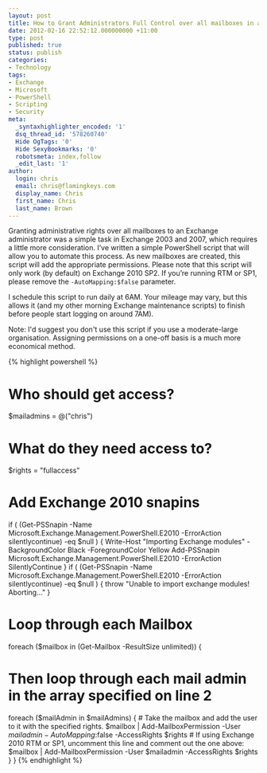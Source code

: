 ```yaml
---
layout: post
title: How to Grant Administrators Full Control over all mailboxes in an Organization
date: 2012-02-16 22:52:12.000000000 +11:00
type: post
published: true
status: publish
categories:
- Technology
tags:
- Exchange
- Microsoft
- PowerShell
- Scripting
- Security
meta:
  _syntaxhighlighter_encoded: '1'
  dsq_thread_id: '578260740'
  Hide OgTags: '0'
  Hide SexyBookmarks: '0'
  robotsmeta: index,follow
  _edit_last: '1'
author:
  login: chris
  email: chris@flamingkeys.com
  display_name: Chris
  first_name: Chris
  last_name: Brown
---
```

Granting administrative rights over all mailboxes to an Exchange administrator was a simple task in Exchange 2003 and 2007, which requires a little more consideration. I’ve written a simple PowerShell script that will allow you to automate this process. As new mailboxes are created, this script will add the appropriate permissions. Please note that this script will only work (by default) on Exchange 2010 SP2. If you’re running RTM or SP1, please remove the `-AutoMapping:$false` parameter.

I schedule this script to run daily at 6AM. Your mileage may vary, but this allows it (and my other morning Exchange maintenance scripts) to finish before people start logging on around 7AM).

Note: I'd suggest you don't use this script if you use a moderate-large organisation. Assigning permissions on a one-off basis is a much more economical method.

{% highlight powershell %}
# Who should get access?
$mailadmins = @("chris")
# What do they need access to?
$rights = "fullaccess"
# Add Exchange 2010 snapins
if ( (Get-PSSnapin -Name Microsoft.Exchange.Management.PowerShell.E2010 -ErrorAction silentlycontinue) -eq $null )
{
  Write-Host "Importing Exchange modules" -BackgroundColor Black -ForegroundColor Yellow
  Add-PSSnapin Microsoft.Exchange.Management.PowerShell.E2010 -ErrorAction SilentlyContinue
}
if ( (Get-PSSnapin -Name Microsoft.Exchange.Management.PowerShell.E2010 -ErrorAction silentlycontinue) -eq $null )
{
  throw "Unable to import exchange modules! Aborting..."
}
# Loop through each Mailbox
foreach ($mailbox in (Get-Mailbox -ResultSize unlimited)) {
  # Then loop through each mail admin in the array specified on line 2
  foreach ($mailAdmin in $mailAdmins) {
    # Take the mailbox and add the user to it with the specified rights.
    $mailbox | Add-MailboxPermission -User $mailadmin -AutoMapping:$false -AccessRights $rights
    # If using Exchange 2010 RTM or SP1, uncomment this line and comment out the one above:
    $mailbox | Add-MailboxPermission -User $mailadmin -AccessRights $rights
  }
}
{% endhighlight %}
